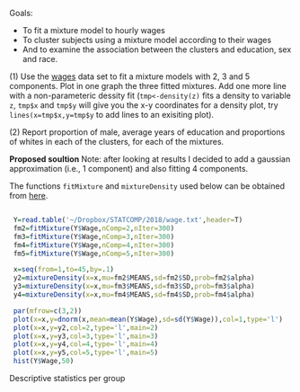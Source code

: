 

Goals:

  - To fit a mixture model to hourly wages
  - To cluster subjects using a mixture model according to their wages
  - And to examine the association between the clusters and education, sex and race.
 
 (1) Use the [wages](https://github.com/gdlc/STAT_COMP/blob/master/wages.txt) data set to fit a mixture models with 2, 3 and 5 components.
     Plot in one graph the three fitted mixtures. Add one more line with a non-parameteric dessity fit (`tmp<-density(z)` fits a density to variable `z`,  `tmp$x` and `tmp$y` will give you the x-y coordinates for a density plot, try `lines(x=tmp$x,y=tmp$y` to add lines to an exisiting plot).
     
  (2) Report proportion of male, average years of education and proportions of whites in each of the clusters, for each of the mixtures.
  
  **Proposed soultion**
  Note: after looking at results I decided to add a gaussian approximation (i.e., 1 component) and also fitting 4 components.
  
  
  The functions `fitMixture` and `mixtureDensity` used below can be obtained from [here](https://github.com/gdlc/STAT_COMP/blob/master/EM_MIXTURES.md).
  
  ```r
  
   Y=read.table('~/Dropbox/STATCOMP/2018/wage.txt',header=T)
   fm2=fitMixture(Y$Wage,nComp=2,nIter=300)
   fm3=fitMixture(Y$Wage,nComp=3,nIter=300)
   fm4=fitMixture(Y$Wage,nComp=4,nIter=300)
   fm5=fitMixture(Y$Wage,nComp=5,nIter=300)

   x=seq(from=1,to=45,by=.1)
   y2=mixtureDensity(x=x,mu=fm2$MEANS,sd=fm2$SD,prob=fm2$alpha)
   y3=mixtureDensity(x=x,mu=fm3$MEANS,sd=fm3$SD,prob=fm3$alpha)
   y4=mixtureDensity(x=x,mu=fm4$MEANS,sd=fm4$SD,prob=fm4$alpha)
  
   par(mfrow=c(3,2))
   plot(x=x,y=dnorm(x,mean=mean(Y$Wage),sd=sd(Y$Wage)),col=1,type='l')
   plot(x=x,y=y2,col=2,type='l',main=2)
   plot(x=x,y=y3,col=3,type='l',main=3)
   plot(x=x,y=y4,col=4,type='l',main=4)
   plot(x=x,y=y5,col=5,type='l',main=5)
   hist(Y$Wage,50)

  ```
  
  Descriptive statistics per group
  
  ```r
    
  
  ```
